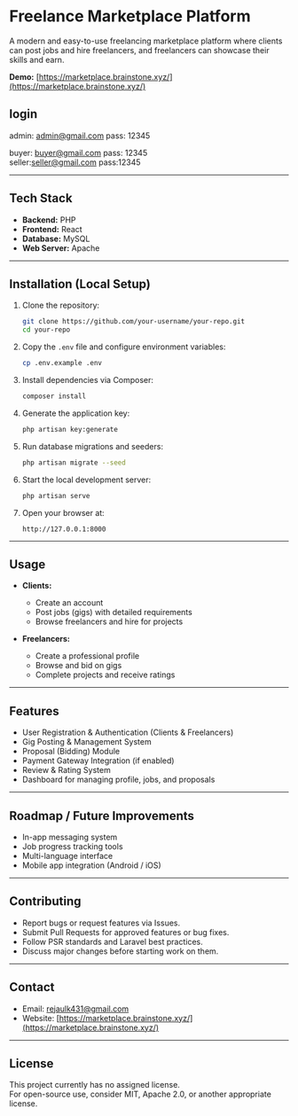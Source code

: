 # Freelance Marketplace Platform

A modern and easy-to-use freelancing marketplace platform where clients can post jobs and hire freelancers, and freelancers can showcase their skills and earn.

**Demo:** [https://marketplace.brainstone.xyz/](https://marketplace.brainstone.xyz/)

## login

admin: admin@gmail.com
pass: 12345

buyer: buyer@gmail.com
pass: 12345
<br>
seller:seller@gmail.com
pass:12345

---

## Tech Stack

- **Backend:** PHP
- **Frontend:** React
- **Database:** MySQL
- **Web Server:** Apache

---

## Installation (Local Setup)

1. Clone the repository:

   ```bash
   git clone https://github.com/your-username/your-repo.git
   cd your-repo
   ```

2. Copy the `.env` file and configure environment variables:

   ```bash
   cp .env.example .env
   ```

3. Install dependencies via Composer:

   ```bash
   composer install
   ```

4. Generate the application key:

   ```bash
   php artisan key:generate
   ```

5. Run database migrations and seeders:

   ```bash
   php artisan migrate --seed
   ```

6. Start the local development server:

   ```bash
   php artisan serve
   ```

7. Open your browser at:

   ```
   http://127.0.0.1:8000
   ```

---

## Usage

- **Clients:**

  - Create an account
  - Post jobs (gigs) with detailed requirements
  - Browse freelancers and hire for projects

- **Freelancers:**
  - Create a professional profile
  - Browse and bid on gigs
  - Complete projects and receive ratings

---

## Features

- User Registration & Authentication (Clients & Freelancers)
- Gig Posting & Management System
- Proposal (Bidding) Module
- Payment Gateway Integration (if enabled)
- Review & Rating System
- Dashboard for managing profile, jobs, and proposals

---

## Roadmap / Future Improvements

- In-app messaging system
- Job progress tracking tools
- Multi-language interface
- Mobile app integration (Android / iOS)

---

## Contributing

- Report bugs or request features via Issues.
- Submit Pull Requests for approved features or bug fixes.
- Follow PSR standards and Laravel best practices.
- Discuss major changes before starting work on them.

---

## Contact

- Email: rejaulk431@gmail.com
- Website: [https://marketplace.brainstone.xyz/](https://marketplace.brainstone.xyz/)

---

## License

This project currently has no assigned license.  
For open-source use, consider MIT, Apache 2.0, or another appropriate license.
